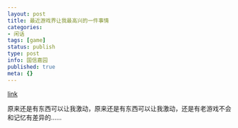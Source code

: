 ```yaml
---
layout: post
title: 最近游戏界让我最高兴的一件事情
categories:
- 闲话
tags: [game]
status: publish
type: post
info: 国信嘉园
published: true
meta: {}
---
```

[link](http://www4.emu-zone.org/j2c/web/SoftView.asp?SoftID=607)

原来还是有东西可以让我激动，原来还是有东西可以让我激动，还是有老游戏不会和记忆有差异的……
